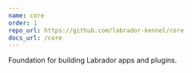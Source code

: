 ```yaml
---
name: core
order: 1
repo_url: https://github.com/labrador-kennel/core
docs_url: /core
---
```

Foundation for building Labrador apps and plugins.
